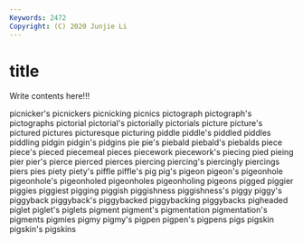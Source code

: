 ```yaml
---
Keywords: 2472
Copyright: (C) 2020 Junjie Li
---
```


# title

Write contents here!!!
 
picnicker's 
picnickers 
picnicking 
picnics 
pictograph
pictograph's 
pictographs 
pictorial 
pictorial's 
pictorially 
pictorials 
picture 
picture's 
pictured 
pictures
picturesque 
picturing 
piddle 
piddle's 
piddled 
piddles 
piddling 
pidgin 
pidgin's 
pidgins
pie 
pie's 
piebald 
piebald's 
piebalds 
piece 
piece's 
pieced 
piecemeal 
pieces
piecework 
piecework's 
piecing 
pied 
pieing 
pier 
pier's 
pierce 
pierced 
pierces
piercing 
piercing's 
piercingly 
piercings 
piers 
pies 
piety 
piety's 
piffle 
piffle's
pig 
pig's 
pigeon 
pigeon's 
pigeonhole 
pigeonhole's 
pigeonholed 
pigeonholes 
pigeonholing 
pigeons
pigged 
piggier 
piggies 
piggiest 
pigging 
piggish 
piggishness 
piggishness's 
piggy 
piggy's
piggyback 
piggyback's 
piggybacked 
piggybacking 
piggybacks 
pigheaded 
piglet 
piglet's 
piglets 
pigment
pigment's 
pigmentation 
pigmentation's 
pigments 
pigmies 
pigmy 
pigmy's 
pigpen 
pigpen's 
pigpens
pigs 
pigskin 
pigskin's 
pigskins 
